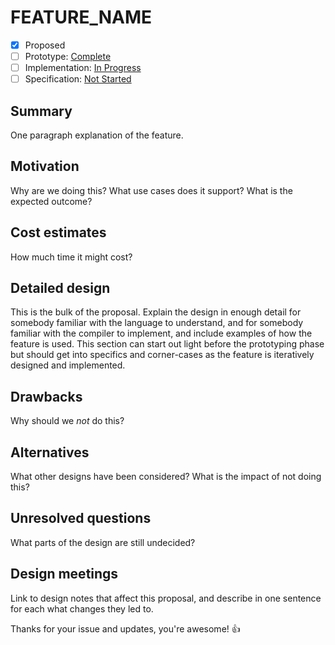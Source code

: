 # FEATURE_NAME

* [x] Proposed
* [ ] Prototype: [Complete](https://github.com/PROTOTYPE_OWNER/roslyn/BRANCH_NAME)
* [ ] Implementation: [In Progress](https://github.com/dotnet/roslyn/BRANCH_NAME)
* [ ] Specification: [Not Started](pr/1)

## Summary

[summary]: #summary

One paragraph explanation of the feature.

## Motivation

[motivation]: #motivation

Why are we doing this? What use cases does it support? What is the expected outcome?

## Cost estimates

How much time it might cost?

## Detailed design

[design]: #detailed-design

This is the bulk of the proposal.
Explain the design in enough detail for somebody familiar with the language to understand,
and for somebody familiar with the compiler to implement, and include examples of how the feature is used.
This section can start out light before the prototyping phase
but should get into specifics and corner-cases as the feature is iteratively designed and implemented.

## Drawbacks

[drawbacks]: #drawbacks

Why should we *not* do this?

## Alternatives

[alternatives]: #alternatives

What other designs have been considered? What is the impact of not doing this?

## Unresolved questions

[unresolved]: #unresolved-questions

What parts of the design are still undecided?

## Design meetings

Link to design notes that affect this proposal, and describe in one sentence for each what changes they led to.

Thanks for your issue and updates, you're awesome! :+1:
